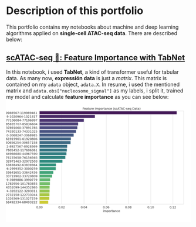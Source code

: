# Description of this portfolio

This portfolio contains my notebooks about machine and deep learning algorithms applied on **single-cell ATAC-seq data**. There are described below: 

## [scATAC-seq 🧬: Feature Importance with TabNet](notebooks/scatac-seq-feature-importance-with-tabnet.ipynb)
In this notebook, i used **TabNet**, a kind of transformer useful for tabular data. As many now, **expressión data** is just a *matrix*. This matrix is contained on my `adata` object, `adata.X`. In resume, i used the mentioned matrix and `adata.obs["nucleosome_signal"]` as my labels, i split it, trained my model and calculate **feature importance** as you can see below:  
![feature_imp_tab](img/feat_imp_tb_atac.png)  